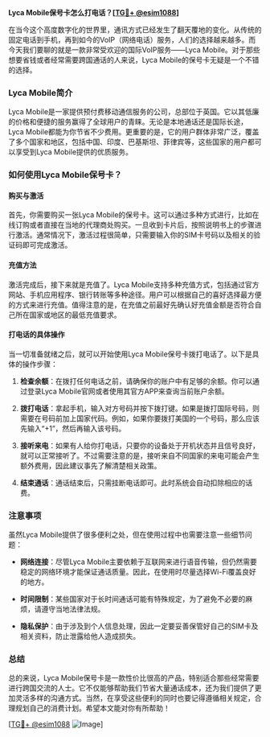 **Lyca Mobile保号卡怎么打电话？[[TG💪+ @esim1088](https://t.me/s/esim1088)]**

在当今这个高度数字化的世界里，通讯方式已经发生了翻天覆地的变化。从传统的固定电话到手机，再到如今的VoIP（网络电话）服务，人们的选择越来越多。而今天我们要聊的就是一款非常受欢迎的国际VoIP服务——Lyca Mobile。对于那些想要省钱或者经常需要跨国通话的人来说，Lyca Mobile的保号卡无疑是一个不错的选择。

### Lyca Mobile简介

Lyca Mobile是一家提供预付费移动通信服务的公司，总部位于英国。它以其低廉的价格和便捷的服务赢得了全球用户的青睐。无论是本地通话还是国际长途，Lyca Mobile都能为你节省不少费用。更重要的是，它的用户群体非常广泛，覆盖了多个国家和地区，包括中国、印度、巴基斯坦、菲律宾等，这些国家的用户都可以享受到Lyca Mobile提供的优质服务。

### 如何使用Lyca Mobile保号卡？

#### 购买与激活

首先，你需要购买一张Lyca Mobile的保号卡。这可以通过多种方式进行，比如在线订购或者直接在当地的代理商处购买。一旦收到卡片后，按照说明书上的步骤进行激活。通常情况下，激活过程很简单，只需要输入你的SIM卡号码以及相关的验证码即可完成激活。

#### 充值方法

激活完成后，接下来就是充值了。Lyca Mobile支持多种充值方式，包括通过官方网站、手机应用程序、银行转账等多种途径。用户可以根据自己的喜好选择最方便的方式来进行充值。值得注意的是，在充值之前最好先确认好充值金额是否符合自己所在国家或地区的最低充值要求。

#### 打电话的具体操作

当一切准备就绪之后，就可以开始使用Lyca Mobile保号卡拨打电话了。以下是具体的操作步骤：

1. **检查余额**：在拨打任何电话之前，请确保你的账户中有足够的余额。你可以通过登录Lyca Mobile官网或者使用其官方APP来查询当前账户余额。
   
2. **拨打电话**：拿起手机，输入对方号码并按下拨打键。如果是拨打国际号码，则需要在号码前加上国家代码。例如，如果你要拨打美国的一个号码，那么应该先输入“+1”，然后再输入该号码。

3. **接听来电**：如果有人给你打电话，只要你的设备处于开机状态并且信号良好，就可以正常接听了。不过需要注意的是，接听来自不同国家的来电可能会产生额外费用，因此建议事先了解清楚相关政策。

4. **结束通话**：通话结束后，只需挂断电话即可。此时系统会自动扣除相应的话费。

### 注意事项

虽然Lyca Mobile提供了很多便利之处，但在使用过程中也需要注意一些细节问题：

- **网络连接**：尽管Lyca Mobile主要依赖于互联网来进行语音传输，但仍然需要稳定的网络环境才能保证通话质量。因此，在使用时尽量选择Wi-Fi覆盖良好的地方。
  
- **时间限制**：某些国家对于长时间通话可能有特殊规定，为了避免不必要的麻烦，请遵守当地法律法规。
  
- **隐私保护**：由于涉及到个人信息处理，因此一定要妥善保管好自己的SIM卡及相关资料，防止泄露给他人造成损失。

### 总结

总的来说，Lyca Mobile保号卡是一款性价比很高的产品，特别适合那些经常需要进行跨国交流的人士。它不仅能够帮助我们节省大量通话成本，还为我们提供了更加灵活多样的沟通方式。当然，在享受这些便利的同时也要记得遵循相关规定，合理规划自己的消费计划。希望本文能对你有所帮助！

[[TG💪+ @esim1088](https://t.me/s/esim1088) ![Image](https://i.postimg.cc/4NQfJmqS/Snipaste-2025-05-13-00-14-12.png)]